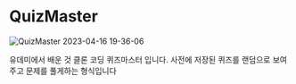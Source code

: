 # QuizMaster

![QuizMaster 2023-04-16 19-36-06](https://user-images.githubusercontent.com/48788534/232300050-e7dd3dc6-78a0-42f6-822f-1df993d81824.gif)

유데미에서 배운 것 클론 코딩 퀴즈마스터 입니다. 사전에 저장된 퀴즈를 랜덤으로 보여주고 문제를 풀게하는 형식입니다
